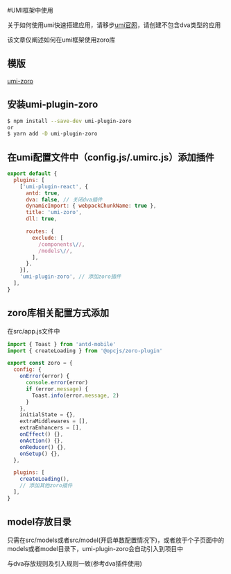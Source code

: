 #UMI框架中使用

关于如何使用umi快速搭建应用，请移步[umi官网](<https://umijs.org/zh/guide/getting-started.html>)，请创建不包含dva类型的应用

该文章仅阐述如何在umi框架使用zoro库

## 模版

[umi-zoro](https://github.com/FaureWu/umi-zoro-demo)

## 安装umi-plugin-zoro

```bash
$ npm install --save-dev umi-plugin-zoro
or
$ yarn add -D umi-plugin-zoro
```

## 在umi配置文件中（config.js/.umirc.js）添加插件

```js
export default {
  plugins: [
    ['umi-plugin-react', {
      antd: true,
      dva: false, // 关闭dva插件
      dynamicImport: { webpackChunkName: true },
      title: 'umi-zoro',
      dll: true,

      routes: {
        exclude: [
          /components\//,
          /models\//,
        ],
      },
    }],
    'umi-plugin-zoro', // 添加zoro插件
  ],
}

```

## zoro库相关配置方式添加

在src/app.js文件中

```js
import { Toast } from 'antd-mobile'
import { createLoading } from '@opcjs/zoro-plugin'

export const zoro = {
  config: {
    onError(error) {
      console.error(error)
      if (error.message) {
        Toast.info(error.message, 2)
      }
    },
    initialState = {},
  	extraMiddlewares = [],
    extraEnhancers = [],
    onEffect() {},
    onAction() {},
    onReducer() {},
    onSetup() {},
  },

  plugins: [
    createLoading(),
    // 添加其他zoro插件
  ],
}
```

## model存放目录

只需在src/models或者src/model(开启单数配置情况下)，或者放于个子页面中的models或者model目录下，umi-plugin-zoro会自动引入到项目中

与dva存放规则及引入规则一致(参考dva插件使用)
